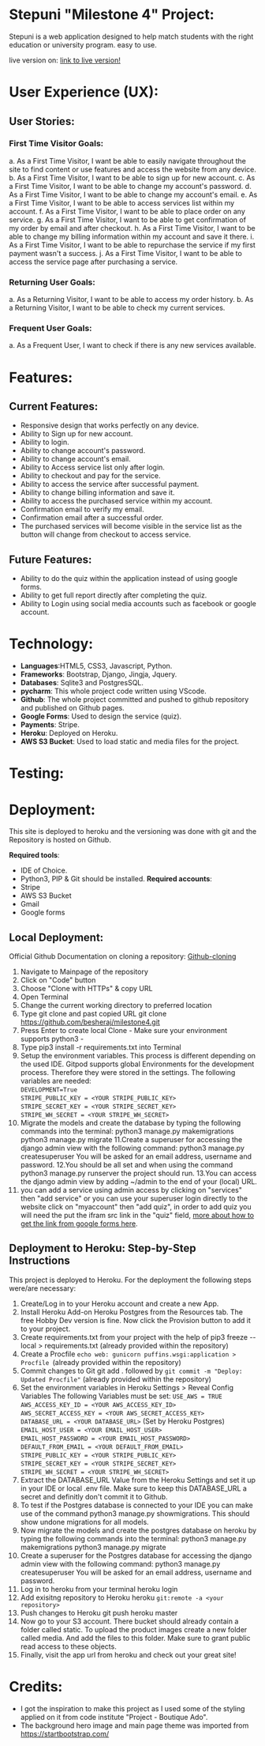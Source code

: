 # Stepuni "Milestone 4" Project:
Stepuni is a web application designed to help match students with the right education or university program.
easy to use.

live version on: [link to live version!](https://stepuni-milestone4.herokuapp.com/)

# User Experience (UX):

## User Stories:

### First Time Visitor Goals:
a. As a First Time Visitor, I want be able to easily navigate throughout the site to find content or use features and access the website from any device.
b. As a First Time Visitor, I want to be able to sign up for new account.
c. As a First Time Visitor, I want to be able to change my account's password.
d. As a First Time Visitor, I want to be able to change my account's email.
e. As a First Time Visitor, I want to be able to access services list within my account.
f. As a First Time Visitor, I want to be able to place order on any service.
g. As a First Time Visitor, I want to be able to get confirmation of my order by email and after checkout.
h. As a First Time Visitor, I want to be able to change my billing information within my account and save it there.
i. As a First Time Visitor, I want to be able to repurchase the service if my first payment wasn't a success.
j. As a First Time Visitor, I want to be able to access the service page after purchasing a service.

### Returning User Goals:
a. As a Returning Visitor, I want to be able to access my order history.
b. As a Returning Visitor, I want to be able to check my current services.

### Frequent User Goals:
a. As a Frequent User, I want to check if there is any new services available.

# Features:
## Current Features:
* Responsive design that works perfectly on any device.
* Ability to Sign up for new account.
* Ability to login.
* Ability to change account's password.
* Ability to change account's email.
* Ability to Access service list only after login.
* Ability to checkout and pay for the service.
* Ability to access the service after successful payment.
* Ability to change billing information and save it.
* Ability to access the purchased service within my account.
* Confirmation email to verify my email.
* Confirmation email after a successful order.
* The purchased services will become visible in the service list as the button will change from checkout to access service.

## Future Features:
* Ability to do the quiz within the application instead of using google forms.
* Ability to get full report directly after completing the quiz.
* Ability to Login using social media accounts such as facebook or google account.

# Technology:
* **Languages**:HTML5, CSS3, Javascript, Python.
* **Frameworks**: Bootstrap, Django, Jingja, Jquery.
* **Databases**: Sqlite3 and PostgresSQL.
* **pycharm**: This whole project code written using VScode.
* **Github**: The whole project committed and pushed to github repository and published on Github pages.
* **Google Forms**: Used to design the service (quiz).
* **Payments**: Stripe.
* **Heroku**: Deployed on Heroku.
* **AWS S3 Bucket**: Used to load static and media files for the project.

# Testing:


# Deployment:
This site is deployed to heroku and the versioning was done with git and the Repository is hosted on Github.

**Required tools**:
* IDE of Choice.
* Python3, PIP & Git should be installed.
**Required accounts**:
* Stripe
* AWS S3 Bucket
* Gmail
* Google forms
## Local Deployment: 
Official Github Documentation on cloning a repository: [Github-cloning](https://docs.github.com/en/free-pro-team@latest/github/creating-cloning-and-archiving-repositories/cloning-a-repository)

1. Navigate to Mainpage of the repository
2. Click on "Code" button
3. Choose "Clone with HTTPs" & copy URL
4. Open Terminal
5. Change the current working directory to preferred location
6. Type git clone and past copied URL git clone https://github.com/besheraj/milestone4.git
7. Press Enter to create local Clone - Make sure your environment supports python3 -
8. Type pip3 install -r requirements.txt into Terminal
9. Setup the environment variables. This process is different depending on the used IDE. Gitpod supports global Environments for the development process. Therefore they were stored in the settings. The following variables are needed:    
`DEVELOPMENT=True`     
`STRIPE_PUBLIC_KEY = <YOUR STRIPE_PUBLIC_KEY>`     
`STRIPE_SECRET_KEY = <YOUR STRIPE_SECRET_KEY>`      
`STRIPE_WH_SECRET = <YOUR STRIPE_WH_SECRET>`     
10. Migrate the models and create the database by typing the following commands into the terminal:
python3 manage.py makemigrations
python3 manage.py migrate
11.Create a superuser for accessing the django admin view with the following command: python3 manage.py createsuperuser You will be asked for an email address, username and password.
12.You should be all set and when using the command python3 manage.py runserver the project should run.
13.You can access the django admin view by adding ~/admin to the end of your (local) URL.
14. you can add a service using admin access by clicking on "services" then "add service" or you can use your superuser login directly to the website click on "myaccount" then "add quiz", in order to add quiz you will need the put the ifram src link in the "quiz" field, [more about how to get the link from google forms here](https://support.google.com/a/users/answer/9308623?hl=en).

## Deployment to Heroku: Step-by-Step Instructions
This project is deployed to Heroku. For the deployment the following steps were/are necessary:

1. Create/Log in to your Heroku account and create a new App.
2. Install Heroku Add-on Heroku Postgres from the Resources tab. The free Hobby Dev version is fine. Now click the Provision button to add it to your project.
3. Create requirements.txt from your project with the help of pip3 freeze --local > requirements.txt (already provided within the repository)
4. Create a Procfile `echo web: gunicorn puffins.wsgi:application > Procfile `(already provided within the repository)
5. Commit changes to Git git add . followed by `git commit -m "Deploy: Updated Procfile"` (already provided within the repository)
6. Set the environment variables in Heroku Settings > Reveal Config Variables The following Variables must be set:
`USE_AWS = TRUE`  
`AWS_ACCESS_KEY_ID = <YOUR AWS_ACCESS_KEY_ID> `  
`AWS_SECRET_ACCESS_KEY = <YOUR AWS_SECRET_ACCESS_KEY>`  
`DATABASE_URL = <YOUR DATABASE_URL>` (Set by Heroku Postgres)  
`EMAIL_HOST_USER = <YOUR EMAIL_HOST_USER>`  
`EMAIL_HOST_PASSWORD = <YOUR EMAIL_HOST_PASSWORD>`  
`DEFAULT_FROM_EMAIL = <YOUR DEFAULT_FROM_EMAIL>`    
`STRIPE_PUBLIC_KEY = <YOUR STRIPE_PUBLIC_KEY>`    
`STRIPE_SECRET_KEY = <YOUR STRIPE_SECRET_KEY>`     
`STRIPE_WH_SECRET = <YOUR STRIPE_WH_SECRET>`  
7. Extract the DATABASE_URL Value from the Heroku Settings and set it up in your IDE or local .env file. Make sure to keep this DATABASE_URL a secret and definitly don't commit it to Github.
8. To test if the Postgres database is connected to your IDE you can make use of the command python3 manage.py showmigrations. This should show undone migrations for all models.
9. Now migrate the models and create the postgres database on heroku by typing the following commands into the terminal:
python3 manage.py makemigrations
python3 manage.py migrate
10. Create a superuser for the Postgres database for accessing the django admin view with the following command: python3 manage.py createsuperuser You will be asked for an email address, username and password.
11. Log in to heroku from your terminal heroku login
12. Add exisitng repository to Heroku heroku `git:remote -a <your repository>`
13. Push changes to Heroku git push heroku master
14. Now go to your S3 account. There bucket should already contain a folder called static. To upload the product images create a new folder called media. And add the files to this folder. Make sure to grant public read access to these objects.
15. Finally, visit the app url from heroku and check out your great site!

# Credits:
* I got the inspiration to make this project as I used some of the styling applied on it from code institute "Project - Boutique Ado".
* The background hero image and main page theme was imported from https://startbootstrap.com/ 

